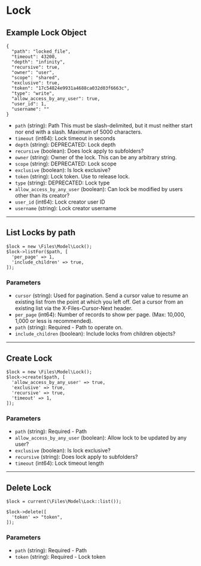 # Lock

## Example Lock Object

```
{
  "path": "locked_file",
  "timeout": 43200,
  "depth": "infinity",
  "recursive": true,
  "owner": "user",
  "scope": "shared",
  "exclusive": true,
  "token": "17c54824e9931a4688ca032d03f6663c",
  "type": "write",
  "allow_access_by_any_user": true,
  "user_id": 1,
  "username": ""
}
```

* `path` (string): Path This must be slash-delimited, but it must neither start nor end with a slash. Maximum of 5000 characters.
* `timeout` (int64): Lock timeout in seconds
* `depth` (string): DEPRECATED: Lock depth
* `recursive` (boolean): Does lock apply to subfolders?
* `owner` (string): Owner of the lock.  This can be any arbitrary string.
* `scope` (string): DEPRECATED: Lock scope
* `exclusive` (boolean): Is lock exclusive?
* `token` (string): Lock token.  Use to release lock.
* `type` (string): DEPRECATED: Lock type
* `allow_access_by_any_user` (boolean): Can lock be modified by users other than its creator?
* `user_id` (int64): Lock creator user ID
* `username` (string): Lock creator username

---

## List Locks by path

```
$lock = new \Files\Model\Lock();
$lock->listFor($path, [
  'per_page' => 1,
  'include_children' => true,
]);
```


### Parameters

* `cursor` (string): Used for pagination.  Send a cursor value to resume an existing list from the point at which you left off.  Get a cursor from an existing list via the X-Files-Cursor-Next header.
* `per_page` (int64): Number of records to show per page.  (Max: 10,000, 1,000 or less is recommended).
* `path` (string): Required - Path to operate on.
* `include_children` (boolean): Include locks from children objects?

---

## Create Lock

```
$lock = new \Files\Model\Lock();
$lock->create($path, [
  'allow_access_by_any_user' => true,
  'exclusive' => true,
  'recursive' => true,
  'timeout' => 1,
]);
```


### Parameters

* `path` (string): Required - Path
* `allow_access_by_any_user` (boolean): Allow lock to be updated by any user?
* `exclusive` (boolean): Is lock exclusive?
* `recursive` (string): Does lock apply to subfolders?
* `timeout` (int64): Lock timeout length

---

## Delete Lock

```
$lock = current(\Files\Model\Lock::list());

$lock->delete([
  'token' => "token",
]);
```

### Parameters

* `path` (string): Required - Path
* `token` (string): Required - Lock token

